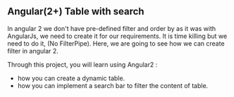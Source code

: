 ## Angular(2+) Table with search

In angular 2 we don't have pre-defined filter and order by as it was with AngularJs, we need to create it for our requirements. It is time killing but we need to do it, (No FilterPipe). Here, we are going to see how we can create filter in angular 2.

Through this project, you will learn using Angular2 :

- how you can create a dynamic table. 
- how you can implement a search bar to filter the content of table.
